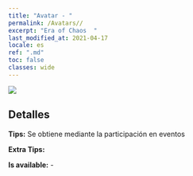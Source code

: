 ```yaml
---
title: "Avatar - "
permalink: /Avatars//
excerpt: "Era of Chaos  "
last_modified_at: 2021-04-17
locale: es
ref: ".md"
toc: false
classes: wide
---
```

 ![](/images/a/avatarFrame_67.png)

## Detalles

 **Tips:** Se obtiene mediante la participación en eventos 

 **Extra Tips:**  

 **Is available:**  - 

